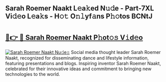 ## Sarah Roemer Naakt L𝚎a𝚔ed N𝚞𝚍e - Part-7XL Vi𝚍𝚎o L𝚎a𝚔s - H𝚘𝚝 O𝚗𝚕yf𝚊ns P𝚑𝚘tos BCNtJ

# <h2><a href="http://kfc5c1.oniu.top/?m=Sarah+Roemer+Naakt">🔗👉 🔴 Sarah Roemer Naakt P𝚑ot𝚘𝚜 V𝚒d𝚎o</a></h2>

[![Sarah Roemer Naakt Nu𝚍e𝚜](https://i.imgur.com/0qMVB7G.gif)](http://kfc5c1.oniu.top/?m=Sarah+Roemer+Naakt)
Social media thought leader Sarah Roemer Naakt, recognized for disseminating dance and lifestyle information, featuring presentations and blogs. Inspiring inventor Sarah Roemer Naakt, celebrated for their innovative ideas and commitment to bringing new technologies to the world.  
